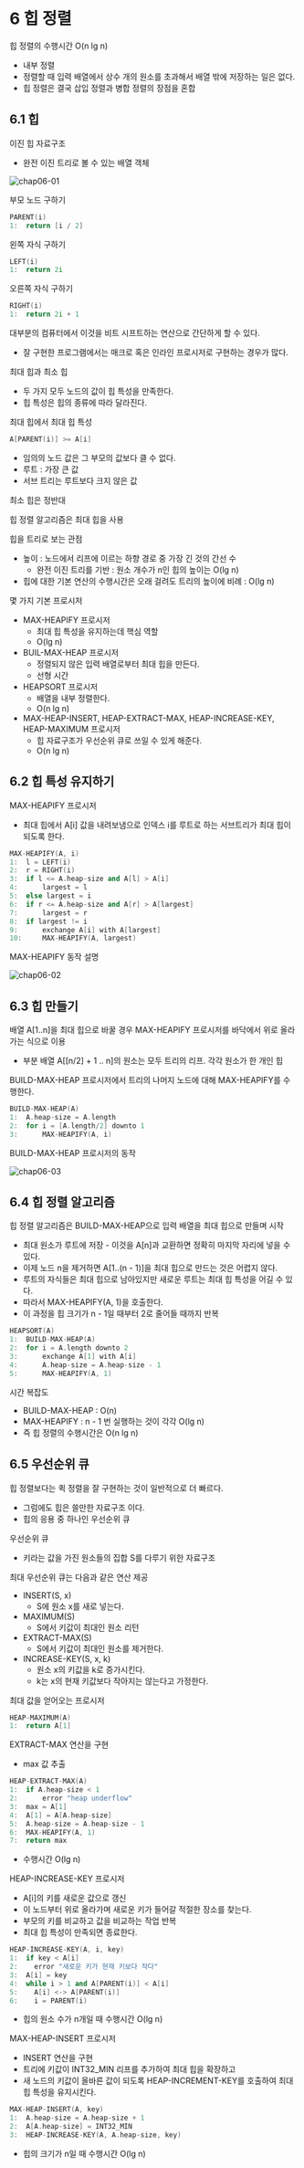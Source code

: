 # 6 힙 정렬
힙 정렬의 수행시간 O(n lg n)
* 내부 정렬
* 정렬할 때 입력 배열에서 상수 개의 원소를 초과해서 배열 밖에 저장하는 일은 없다.
* 힙 정렬은 결국 삽입 정렬과 병합 정렬의 장점을 혼합


## 6.1 힙
이진 힙 자료구조
* 완전 이진 트리로 볼 수 있는 배열 객체

![chap06-01](https://github.com/MyungHyun-Ahn/learnCpp/assets/78206106/ceea89e8-f861-441a-8bde-455f079455e1)


부모 노드 구하기
~~~C++
PARENT(i)
1:  return [i / 2]
~~~

왼쪽 자식 구하기
~~~C++
LEFT(i)
1:  return 2i
~~~

오른쪽 자식 구하기
~~~C++
RIGHT(i)
1:  return 2i + 1
~~~

대부분의 컴퓨터에서 이것을 비트 시프트하는 연산으로 간단하게 할 수 있다.
* 잘 구현한 프로그램에서는 매크로 혹은 인라인 프로시저로 구현하는 경우가 많다.

최대 힙과 최소 힙
* 두 가지 모두 노드의 값이 힙 특성을 만족한다.
* 힙 특성은 힙의 종류에 따라 달라진다.

최대 힙에서 최대 힙 특성
~~~C++
A[PARENT(i)] >= A[i]
~~~
* 임의의 노드 값은 그 부모의 값보다 클 수 없다.
* 루트 : 가장 큰 값
* 서브 트리는 루트보다 크지 않은 값

최소 힙은 정반대

힙 정렬 알고리즘은 최대 힙을 사용

힙을 트리로 보는 관점
* 높이 : 노드에서 리프에 이르는 하향 경로 중 가장 긴 것의 간선 수
  * 완전 이진 트리를 기반 : 원소 개수가 n인 힙의 높이는 O(lg n)
* 힙에 대한 기본 연산의 수행시간은 오래 걸려도 트리의 높이에 비례 : O(lg n)

몇 가지 기본 프로시저
* MAX-HEAPIFY 프로시저
  * 최대 힙 특성을 유지하는데 핵심 역할
  * O(lg n)
* BUIL-MAX-HEAP 프로시저
  * 정렬되지 않은 입력 배열로부터 최대 힙을 만든다.
  * 선형 시간
* HEAPSORT 프로시저
  * 배열을 내부 정렬한다.
  * O(n lg n)
* MAX-HEAP-INSERT, HEAP-EXTRACT-MAX, HEAP-INCREASE-KEY, HEAP-MAXIMUM 프로시저
  * 힙 자료구조가 우선순위 큐로 쓰일 수 있게 해준다.
  * O(n lg n)

## 6.2 힙 특성 유지하기

MAX-HEAPIFY 프로시저
* 최대 힙에서 A[i] 값을 내려보냄으로 인덱스 i를 루트로 하는 서브트리가 최대 힙이 되도록 한다.

~~~C++
MAX-HEAPIFY(A, i)
1:  l = LEFT(i)
2:  r = RIGHT(i)
3:  if l <= A.heap-size and A[l] > A[i]
4:      largest = l
5:  else largest = i
6:  if r <= A.heap-size and A[r] > A[largest]
7:      largest = r
8:  if largest != i
9:      exchange A[i] with A[largest]
10:     MAX-HEAPIFY(A, largest)
~~~

MAX-HEAPIFY 동작 설명

![chap06-02](https://github.com/MyungHyun-Ahn/learnCpp/assets/78206106/c58ae8a2-862a-4197-84b0-ed6d571a4799)


## 6.3 힙 만들기
배열 A[1..n]을 최대 힙으로 바꿀 경우 MAX-HEAPIFY 프로시저를 바닥에서 위로 올라가는 식으로 이용
* 부분 배열 A[[n/2] + 1 .. n]의 원소는 모두 트리의 리프. 각각 원소가 한 개인 힙

BUILD-MAX-HEAP 프로시저에서 트리의 나머지 노드에 대해 MAX-HEAPIFY를 수행한다.
~~~C++
BUILD-MAX-HEAP(A)
1:  A.heap-size = A.length
2:  for i = [A.length/2] downto 1
3:      MAX-HEAPIFY(A, i)
~~~

BUILD-MAX-HEAP 프로시저의 동작

![chap06-03](https://github.com/MyungHyun-Ahn/learnCpp/assets/78206106/002f59ea-8703-4ced-ab5e-41173b869889)


## 6.4 힙 정렬 알고리즘
힙 정렬 알고리즘은 BUILD-MAX-HEAP으로 입력 배열을 최대 힙으로 만들며 시작
* 최대 원소가 루트에 저장 - 이것을 A[n]과 교환하면 정확히 마지막 자리에 넣을 수 있다.
* 이제 노드 n을 제거하면 A[1..(n - 1)]을 최대 힙으로 만드는 것은 어렵지 않다.
* 루트의 자식들은 최대 힙으로 남아있지만 새로운 루트는 최대 힙 특성을 어길 수 있다.
* 따라서 MAX-HEAPIFY(A, 1)을 호출한다.
* 이 과정을 힙 크기가 n - 1일 때부터 2로 줄어들 때까지 반복

~~~C++
HEAPSORT(A)
1:  BUILD-MAX-HEAP(A)
2:  for i = A.length downto 2
3:      exchange A[1] with A[i]
4:      A.heap-size = A.heap-size - 1
5:      MAX-HEAPIFY(A, 1)
~~~

시간 복잡도
* BUILD-MAX-HEAP :  O(n)
* MAX-HEAPIFY : n - 1 번 실행하는 것이 각각 O(lg n)
* 즉 힙 정렬의 수행시간은 O(n lg n)

## 6.5 우선순위 큐
힙 정렬보다는 퀵 정렬을 잘 구현하는 것이 일반적으로 더 빠르다.
* 그럼에도 힙은 쓸만한 자료구조 이다.
* 힙의 응용 중 하나인 우선순위 큐

우선순위 큐
* 키라는 값을 가진 원소들의 집합 S를 다루기 위한 자료구조

최대 우선순위 큐는 다음과 같은 연산 제공
* INSERT(S, x)
  * S에 원소 x를 새로 넣는다.
* MAXIMUM(S)
  * S에서 키값이 최대인 원소 리턴
* EXTRACT-MAX(S)
  * S에서 키값이 최대인 원소를 제거한다.
* INCREASE-KEY(S, x, k)
  * 원소 x의 키값을 k로 증가시킨다.
  * k는 x의 현재 키값보다 작아지는 않는다고 가정한다.

최대 값을 얻어오는 프로시저
~~~C++
HEAP-MAXIMUM(A)
1:  return A[1]
~~~

EXTRACT-MAX 연산을 구현
* max 값 추출
~~~C++
HEAP-EXTRACT-MAX(A)
1:  if A.heap-size < 1
2:      error "heap underflow"
3:  max = A[1]
4:  A[1] = A[A.heap-size]
5:  A.heap-size = A.heap-size - 1
6:  MAX-HEAPIFY(A, 1)
7:  return max
~~~
* 수행시간 O(lg n)

HEAP-INCREASE-KEY 프로시저
* A[i]의 키를 새로운 값으로 갱신
* 이 노드부터 위로 올라가며 새로운 키가 들어갈 적절한 장소를 찾는다.
* 부모의 키를 비교하고 값을 비교하는 작업 반복
* 최대 힙 특성이 만족되면 종료한다.

~~~C++
HEAP-INCREASE-KEY(A, i, key)
1:  if key < A[i]
2:    error "새로운 키가 현재 키보다 작다"
3:  A[i] = key
4:  while i > 1 and A[PARENT(i)] < A[i]
5:    A[i] <-> A[PARENT(i)]
6:    i = PARENT(i)
~~~
* 힙의 원소 수가 n개일 때 수행시간 O(lg n)

MAX-HEAP-INSERT 프로시저
* INSERT 연산을 구현
* 트리에 키값이 INT32_MIN 리프를 추가하여 최대 힙을 확장하고
* 새 노드의 키값이 올바른 값이 되도록 HEAP-INCREMENT-KEY를 호출하여 최대 힙 특성을 유지시킨다.

~~~C++
MAX-HEAP-INSERT(A, key)
1:  A.heap-size = A.heap-size + 1
2:  A[A.heap-size] = INT32_MIN
3:  HEAP-INCREASE-KEY(A, A.heap-size, key)
~~~
* 힙의 크기가 n일 때 수행시간 O(lg n)